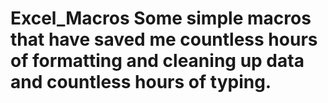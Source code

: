 # Excel_Macros Some simple macros that have saved me countless hours of formatting and cleaning up data and countless hours of typing. 
